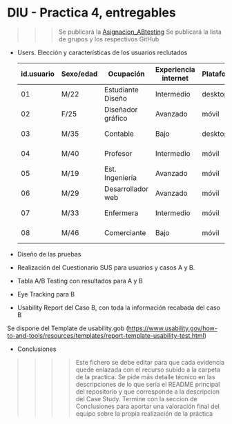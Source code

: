 # DIU - Practica 4, entregables

>>> Se publicará la [Asignacion_ABtesting](https://github.com/mgea/DIU/blob/master/P4/Asignacion_ABtesting.pdf)
>>> Se publicará la lista de grupos y los respectivos GitHub

- Users. Elección y características de los usuarios reclutados

  | id.usuario | Sexo/edad | Ocupación | Experiencia internet  | Plataforma | Perfil cubierto | Test | SUS score |
  | ---------- | --------- | --------- | --------------------  | ---------- | --------------- | ---- | --------- |
  |     01     |    M/22   | Estudiante Diseño    |      Intermedio       |   desktop  | Perfil cubierto | Test | SUS score |
  |     02     |    F/25   | Diseñador gráfico |         Avanzado           |    móvil   | Perfil cubierto | Test | SUS score |
  |     03     |    M/35   | Contable  |       Bajo         |   desktop  | Perfil cubierto | Test | SUS score |
  |     04     |    M/40   | Profesor  |       Intermedio         |    móvil   | Perfil cubierto | Test | SUS score |
  |     05     |    M/19   | Est. Ingeniería  |       Avanzado        |    móvil   | Perfil cubierto | Test | SUS score |
  |     06     |    M/29   | Desarrollador web  |       Avanzado        |    móvil   | Perfil cubierto | Test | SUS score |
  |     07     |    M/33   | Enfermera   |       Intermedio         |    móvil   | Perfil cubierto | Test | SUS score |
  |     08     |    M/46   | Comerciante  |       Bajo         |    móvil   | Perfil cubierto | Test | SUS score |

- Diseño de las pruebas
- Realización del Cuestionario SUS para usuarios y casos A y B.
- Tabla A/B Testing con resultados para A y B
- Eye Tracking para B
- Usability Report del Caso B, con toda la información recabada del caso B

Se dispone del Template de usability.gob (https://www.usability.gov/how-to-and-tools/resources/templates/report-template-usability-test.html) 
- Conclusiones

>>>> Este fichero se debe editar para que cada evidencia quede enlazada con el recurso subido a la carpeta de la practica. Se pide más detalle técnico en las descripciones de lo que sería el README principal del repositorio y que corresponde a la descripcion del Case Study.
>>>> Termine con la seccion de Conclusiones para aportar una valoración final del equipo sobre la propia realización de la práctica
